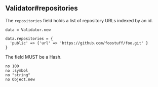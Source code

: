 ## Validator#repositories

The `repositories` field holds a list of repository URLs indexed by an id.

    data = Validator.new

    data.repositories = {
      'public' => {'url' => 'https://github.com/foostuff/foo.git' }
    }

The field MUST be a Hash.

    no 100
    no :symbol
    no "string"
    no Object.new

